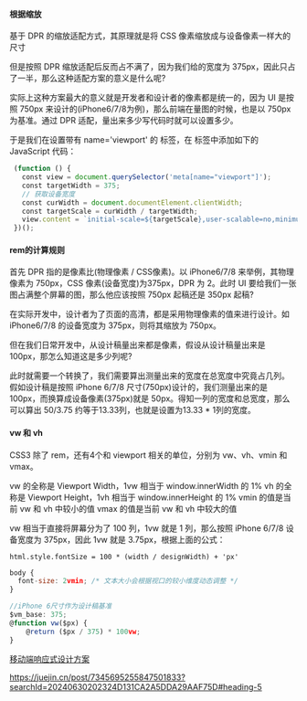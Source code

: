 #### 根据缩放

基于 DPR 的缩放适配方式，其原理就是将 CSS 像素缩放成与设备像素一样大的尺寸

但是按照 DPR 缩放适配后反而占不满了，因为我们给的宽度为 375px，因此只占了一半，那么这种适配方案的意义是什么呢?

实际上这种方案最大的意义就是开发者和设计者的像素都是统一的，因为 UI 是按照 750px 来设计的(iPhone6/7/8为例)，那么前端在量图的时候，也是以 750px 为基准。通过 DPR 适配，量出来多少写代码时就可以设置多少。

于是我们在设置带有 name='viewport' 的 <meta> 标签，在 <head> 标签中添加如下的 JavaScript 代码：

```js
 (function () {
   const view = document.querySelector('meta[name="viewport"]');
   const targetWidth = 375;
   // 获取设备宽度
   const curWidth = document.documentElement.clientWidth;
   const targetScale = curWidth / targetWidth;
   view.content = `initial-scale=${targetScale},user-scalable=no,minimum-scale=${targetScale},maximum-scale=${targetScale}`;
 })();
```

#### rem的计算规则

首先 DPR 指的是像素比(物理像素 / CSS像素)。以 iPhone6/7/8 来举例，其物理像素为 750px，CSS 像素(设备宽度)为375px，DPR 为 2。此时 UI 要给我们一张图占满整个屏幕的图，那么他应该按照 750px 起稿还是 350px 起稿?

在实际开发中，设计者为了页面的高清，都是采用物理像素的值来进行设计。如 iPhone6/7/8 的设备宽度为 375px，则将其缩放为 750px。

但在我们日常开发中，从设计稿量出来都是像素，假设从设计稿量出来是 100px，那怎么知道这是多少列呢?

此时就需要一个转换了，我们需要算出测量出来的宽度在总宽度中究竟占几列。
假如设计稿是按照 iPhone 6/7/8 尺寸(750px)设计的，我们测量出来的是 100px，而换算成设备像素(375px)就是 50px。得知一列的宽度和总宽度，那么可以算出 50/3.75 约等于13.33列，也就是设置为13.33 * 1列的宽度。


#### vw 和 vh

CSS3 除了 rem，还有4个和 viewport 相关的单位，分别为 vw、vh、vmin 和 vmax。

vw 的全称是 Viewport Width，1vw 相当于 window.innerWidth 的 1%
vh 的全称是 Viewport Height，1vh 相当于 window.innerHeight 的 1%
vmin 的值是当前 vw 和 vh 中较小的值
vmax 的值是当前 vw 和 vh 中较大的值

vw 相当于直接将屏幕分为了 100 列，1vw 就是 1 列，那么按照 iPhone 6/7/8 设备宽度为 375px，因此 1vw 就是 3.75px，根据上面的公式：

`html.style.fontSize = 100 * (width / designWidth) + 'px'`

```js
body {
  font-size: 2vmin; /* 文本大小会根据视口的较小维度动态调整 */
}

//iPhone 6尺寸作为设计稿基准
$vm_base: 375; 
@function vw($px) {
    @return ($px / 375) * 100vw;
}

```

[移动端响应式设计方案](https://juejin.cn/post/7345695255847501833?searchId=20240630202324D131CA2A5DDA29AAF75D)

https://juejin.cn/post/7345695255847501833?searchId=20240630202324D131CA2A5DDA29AAF75D#heading-5